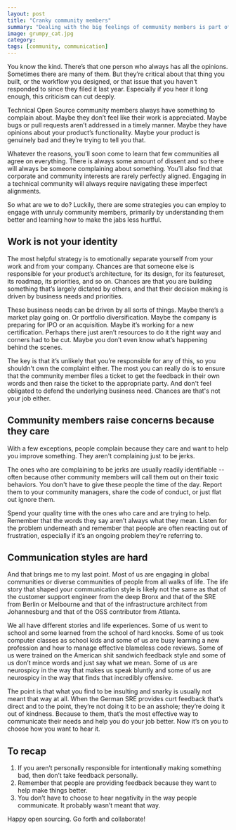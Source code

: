 ```yaml
---
layout: post
title: "Cranky community members"
summary: "Dealing with the big feelings of community members is part of engaging."
image: grumpy_cat.jpg
category:
tags: [community, communication]
---
```


You know the kind. There’s that one person who always has all the opinions. Sometimes
there are many of them. But they’re critical about that thing you built, or the workflow
you designed, or that issue that you haven’t responded to since they filed it last year.
Especially if you hear it long enough, this criticism can cut deeply.

Technical Open Source community members always have something to complain about. Maybe
they don’t feel like their work is appreciated. Maybe bugs or pull requests aren’t
addressed in a timely manner. Maybe they have opinions about your product’s functionality.
Maybe your product is genuinely bad and they’re trying to tell you that.

Whatever the reasons, you’ll soon come to learn that few communities all agree on everything.
There is always some amount of dissent and so there will always be someone complaining about
something. You’ll also find that corporate and community interests are rarely perfectly
aligned. Engaging in a technical community will always require navigating these imperfect alignments.

So what are we to do? Luckily, there are some strategies you can employ to engage with
unruly community members, primarily by understanding them better and learning how to make
the jabs less hurtful.

## Work is not your identity

The most helpful strategy is to emotionally separate yourself from your work and from your
company.  Chances are that someone else is responsible for your product’s architecture, for
its design, for its featureset, its roadmap, its priorities, and so on. Chances are that you
are building something that’s largely dictated by others, and that their decision making
is driven by business needs and priorities.

These business needs can be driven by all sorts of things. Maybe there’s a market play going
on. Or portfolio diversification. Maybe the company is preparing for IPO or an acquisition.
Maybe it’s working for a new certification. Perhaps there just aren’t resources to do it the
right way and corners had to be cut. Maybe you don’t even know what’s happening behind the scenes.

The key is that it’s unlikely that you’re responsible for any of this, so you shouldn't own
the complaint either. The most you can really do is to ensure that the community member files
a ticket to get the feedback in their own words and then raise the ticket to the appropriate
party. And don't feel obligated to defend the underlying business need. Chances are that's not
your job either.

## Community members raise concerns because they care

With a few exceptions, people complain because they care and want to help you improve something.
They aren't complaining just to be jerks.

The ones who are complaining to be jerks are usually readily identifiable -- often because other
community members will call them out on their toxic behaviors. You don't have to give these
people the time of the day. Report them to your community managers, share the code of conduct,
or just flat out ignore them.

Spend your quality time with the ones who care and are trying to help. Remember that the words
they say aren’t always what they mean. Listen for the problem underneath and remember that
people are often reacting out of frustration, especially if it’s an ongoing problem they’re
referring to.

## Communication styles are hard

And that brings me to my last point. Most of us are engaging in global communities or diverse
communities of people from all walks of life. The life story that shaped your communication style
is likely not the same as that of the customer support engineer from the deep Bronx and that of
the SRE from Berlin or Melbourne and that of the infrastructure architect from Johannesburg and
that of the OSS contributor from Atlanta.

We all have different stories and life experiences. Some of us went to school and some learned
from the school of hard knocks. Some of us took computer classes as school kids and some of us
are busy learning a new profession and how to manage effective blameless code reviews. Some of
us were trained on the American shit sandwich feedback style and some of us don’t mince words
and just say what we mean. Some of us are neurospicy in the way that makes us speak bluntly and
some of us are neurospicy in the way that finds that incredibly offensive.

The point is that what you find to be insulting and snarky is usually not meant that way at all.
When the German SRE provides curt feedback that’s direct and to the point, they’re not doing it
to be an asshole; they’re doing it out of kindness. Because to them, that’s the most effective
way to communicate their needs and help you do your job better. Now it’s on you to choose how you
want to hear it.

## To recap

1. If you aren’t personally responsible for intentionally making something bad, then don’t take feedback personally.
2. Remember that people are providing feedback because they want to help make things better.
3. You don’t have to choose to hear negativity in the way people communicate. It probably wasn’t meant that way.

Happy open sourcing. Go forth and collaborate!

